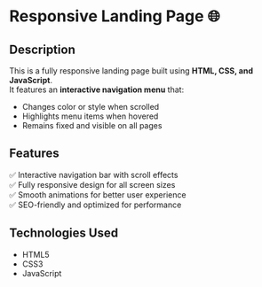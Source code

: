 # Responsive Landing Page 🌐

## Description  
This is a fully responsive landing page built using **HTML, CSS, and JavaScript**.  
It features an **interactive navigation menu** that:  
- Changes color or style when scrolled  
- Highlights menu items when hovered  
- Remains fixed and visible on all pages  

## Features  
✅ Interactive navigation bar with scroll effects  
✅ Fully responsive design for all screen sizes  
✅ Smooth animations for better user experience  
✅ SEO-friendly and optimized for performance  

## Technologies Used  
- HTML5  
- CSS3  
- JavaScript  

